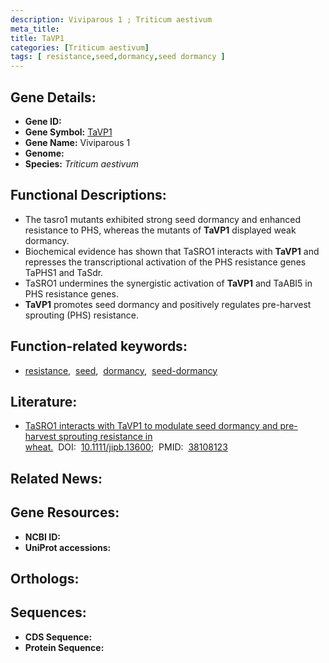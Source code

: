 ```yaml
---
description: Viviparous 1 ; Triticum aestivum
meta_title:
title: TaVP1
categories: [Triticum aestivum]
tags: [ resistance,seed,dormancy,seed dormancy ]
---
```


## Gene Details:
- **Gene ID:** []()
- **Gene Symbol:** <u>TaVP1</u>
- **Gene Name:** Viviparous 1
- **Genome:** []()
- **Species:** *Triticum aestivum*

## Functional Descriptions:
   - The tasro1 mutants exhibited strong seed dormancy and enhanced resistance to PHS, whereas the mutants of **TaVP1** displayed weak dormancy.
   - Biochemical evidence has shown that TaSRO1 interacts with **TaVP1** and represses the transcriptional activation of the PHS resistance genes TaPHS1 and TaSdr.
   - TaSRO1 undermines the synergistic activation of **TaVP1** and TaABI5 in PHS resistance genes.
   - **TaVP1** promotes seed dormancy and positively regulates pre-harvest sprouting (PHS) resistance.

## Function-related keywords:
   - [resistance](/tags/resistance/),&nbsp;&nbsp;[seed](/tags/seed/),&nbsp;&nbsp;[dormancy](/tags/dormancy/),&nbsp;&nbsp;[seed-dormancy](/tags/seed-dormancy/)

## Literature:
   - [TaSRO1 interacts with TaVP1 to modulate seed dormancy and pre-harvest sprouting resistance in wheat.](https://doi.org/10.1111/jipb.13600)&nbsp;&nbsp;DOI:&nbsp;&nbsp;[10.1111/jipb.13600](https://doi.org/10.1111/jipb.13600);&nbsp;&nbsp;PMID:&nbsp;&nbsp;[38108123](https://pubmed.ncbi.nlm.nih.gov/38108123/)

## Related News:

## Gene Resources:
- **NCBI ID:**  [](https://www.ncbi.nlm.nih.gov/gene/?term=)
- **UniProt accessions:**  [](https://www.uniprot.org/uniprotkb//entry)

## Orthologs:

## Sequences:
- **CDS Sequence:**
- **Protein Sequence:**

